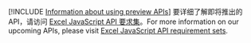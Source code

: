 [!INCLUDE [Information about using preview APIs](../includes/using-preview-apis.md)]
<span data-ttu-id="acf02-101">要详细了解即将推出的 API，请访问 [Excel JavaScript API 要求集](../reference/requirement-sets/excel-preview-apis.md)。</span><span class="sxs-lookup"><span data-stu-id="acf02-101">For more information on our upcoming APIs, please visit [Excel JavaScript API requirement sets](../reference/requirement-sets/excel-preview-apis.md).</span></span>